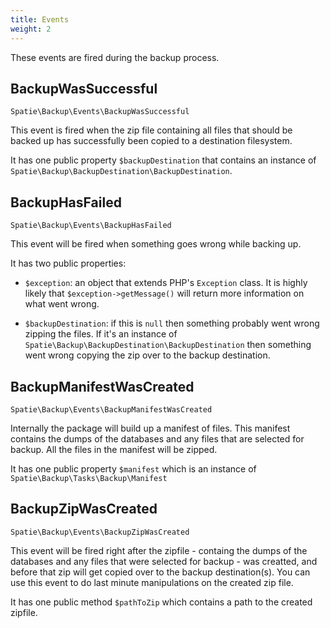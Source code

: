 ```yaml
---
title: Events
weight: 2
---
```


These events are fired during the backup process.

## BackupWasSuccessful

`Spatie\Backup\Events\BackupWasSuccessful`

This event is fired when the zip file containing all files that should be backed up has successfully been copied to a destination filesystem.

It has one public property `$backupDestination` that contains an instance 
of `Spatie\Backup\BackupDestination\BackupDestination`.

## BackupHasFailed

`Spatie\Backup\Events\BackupHasFailed`

This event will be fired when something goes wrong while backing up. 

It has two public properties:

- `$exception`: an object that extends PHP's `Exception` class. It is highly likely that `$exception->getMessage()` will return more information on what went wrong.

- `$backupDestination`: if this is `null` then something probably went wrong zipping the files. If it's an instance of `Spatie\Backup\BackupDestination\BackupDestination` then something went wrong copying the zip over to the backup destination.

## BackupManifestWasCreated

`Spatie\Backup\Events\BackupManifestWasCreated`

Internally the package will build up a manifest of files. This manifest contains the dumps of the databases and any files that are selected for backup. All the files in the manifest will be zipped.

It has one public property `$manifest` which is an instance of `Spatie\Backup\Tasks\Backup\Manifest`

## BackupZipWasCreated

`Spatie\Backup\Events\BackupZipWasCreated`

This event will be fired right after the zipfile - containg the dumps of the databases and any files that were selected for backup - was creatted, and before that zip will get copied over to the backup destination(s). You can use this event to do last minute manipulations on the created zip file.

It has one public method `$pathToZip` which contains a path to the created zipfile.
